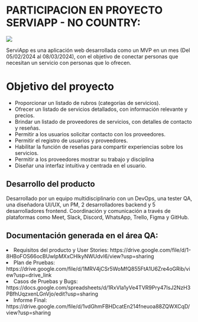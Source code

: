 

 # PARTICIPACION EN PROYECTO SERVIAPP - NO COUNTRY:
<img src="https://res.cloudinary.com/dq9icw8vb/image/upload/v1709388024/mczmuz3tirvjkm1cvtjg.png" />
<p>ServiApp es una aplicación web desarrollada como un MVP en un mes (Del 05/02/2024 al 08/03/2024), con el objetivo de conectar personas que necesitan un servicio con personas que lo ofrecen.</p>

# Objetivo del proyecto 
<ul>
<li>Proporcionar un listado de rubros (categorías de servicios).</li>
<li>Ofrecer un listado de servicios detallados, con información relevante y precios.</li>
<li>Brindar un listado de proveedores de servicios, con detalles de contacto y reseñas.</li>
<li>Permitir a los usuarios solicitar contacto con los proveedores.</li>
<li>Permitir el registro de usuarios y proveedores.</li>
<li>Habilitar la función de reseñas para compartir experiencias sobre los servicios.</li>
<li>Permitir a los proveedores mostrar su trabajo y disciplina</li>
<li>Diseñar una interfaz intuitiva y centrada en el usuario.</li>
</ul>

## Desarrollo del producto 

Desarrollado por un equipo multidisciplinario con un DevOps, una tester QA, una diseñadora UI/UX, un PM, 2 desarrolladores backend y 5 desarrolladores frontend.
Coordinación y comunicación a través de plataformas como Meet, Slack, Discord, WhatsApp, Trello, Figma y GitHub.

## Documentación generada en el área QA:
<li>Requisitos del producto y User Stories: https://drive.google.com/file/d/1-8HBoFOS66ocBUwIpMXxCHlkyNWUdvl6/view?usp=sharing </li>
<li>Plan de Pruebas: https://drive.google.com/file/d/1MRV4jCSr5WoMfQ855FtA1U6Zre4oGRib/view?usp=drive_link</li>
<li>Casos de Pruebas y Bugs: https://docs.google.com/spreadsheets/d/1RxVla1yVe4TVR9Pry47IsJ2NzH3PBfhUqzxenLGnVjo/edit?usp=sharing</li>
<li>Informe Final: https://drive.google.com/file/d/1vdGhmFBHDcatEn214fneuoa88ZQWXCqD/view?usp=sharing</li>
